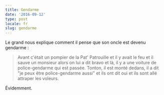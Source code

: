 ```yaml
---
title: Gendarme
date: '2016-09-12'
type: post
locale: fr
slug: gendarme
---
```


Le grand nous explique comment il pense que son oncle est devenu gendarme :

> Avant c'était un pompier de la Pat' Patrouille et il y avait le feu et il sauve un monsieur alors on lui a dit bravo et là, il y a une voiture de police-gendarme qui est passée. Tonton, il est monté dedans, il a dit "je peux être police-gendarme aussi" et ils ont dit oui et ils sont allé attraper les voleurs.

Évidemment.
